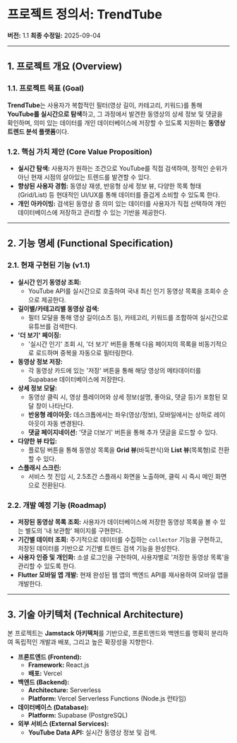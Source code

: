# 프로젝트 정의서: TrendTube

**버전:** 1.1
**최종 수정일:** 2025-09-04

---

## 1. 프로젝트 개요 (Overview)

### 1.1. 프로젝트 목표 (Goal)

**TrendTube**는 사용자가 복합적인 필터(영상 길이, 카테고리, 키워드)를 통해 **YouTube를 실시간으로 탐색**하고, 그 과정에서 발견한 동영상의 상세 정보 및 댓글을 확인하며, 의미 있는 데이터를 개인 데이터베이스에 저장할 수 있도록 지원하는 **동영상 트렌드 분석 플랫폼**이다.

### 1.2. 핵심 가치 제안 (Core Value Proposition)

-   **실시간 탐색:** 사용자가 원하는 조건으로 YouTube를 직접 검색하여, 정적인 순위가 아닌 현재 시점의 살아있는 트렌드를 발견할 수 있다.
-   **향상된 사용자 경험:** 동영상 재생, 반응형 상세 정보 뷰, 다양한 목록 형태(Grid/List) 등 현대적인 UI/UX를 통해 데이터를 즐겁게 소비할 수 있도록 한다.
-   **개인 아카이빙:** 검색된 동영상 중 의미 있는 데이터를 사용자가 직접 선택하여 개인 데이터베이스에 저장하고 관리할 수 있는 기반을 제공한다.

---

## 2. 기능 명세 (Functional Specification)

### 2.1. 현재 구현된 기능 (v1.1)

-   **실시간 인기 동영상 조회:**
    -   YouTube API를 실시간으로 호출하여 국내 최신 인기 동영상 목록을 조회수 순으로 제공한다.
-   **길이별/카테고리별 동영상 검색:**
    -   필터 모달을 통해 영상 길이(쇼츠 등), 카테고리, 키워드를 조합하여 실시간으로 유튜브를 검색한다.
-   **'더 보기' 페이징:**
    -   '실시간 인기' 조회 시, '더 보기' 버튼을 통해 다음 페이지의 목록을 비동기적으로 로드하며 중복을 자동으로 필터링한다.
-   **동영상 정보 저장:**
    -   각 동영상 카드에 있는 '저장' 버튼을 통해 해당 영상의 메타데이터를 Supabase 데이터베이스에 저장한다.
-   **상세 정보 모달:**
    -   동영상 클릭 시, 영상 플레이어와 상세 정보(설명, 좋아요, 댓글 등)가 포함된 모달 창이 나타난다.
    -   **반응형 레이아웃:** 데스크톱에서는 좌우(영상/정보), 모바일에서는 상하로 레이아웃이 자동 변경된다.
    -   **댓글 페이지네이션:** '댓글 더보기' 버튼을 통해 추가 댓글을 로드할 수 있다.
-   **다양한 뷰 타입:**
    -   플로팅 버튼을 통해 동영상 목록을 **Grid 뷰**(바둑판식)와 **List 뷰**(목록형)로 전환할 수 있다.
-   **스플래시 스크린:**
    -   서비스 첫 진입 시, 2.5초간 스플래시 화면을 노출하며, 클릭 시 즉시 메인 화면으로 전환된다.

### 2.2. 개발 예정 기능 (Roadmap)

-   **저장된 동영상 목록 조회:** 사용자가 데이터베이스에 저장한 동영상 목록을 볼 수 있는 별도의 '내 보관함' 페이지를 구현한다.
-   **기간별 데이터 조회:** 주기적으로 데이터를 수집하는 `collector` 기능을 구현하고, 저장된 데이터를 기반으로 기간별 트렌드 검색 기능을 완성한다.
-   **사용자 인증 및 개인화:** 소셜 로그인을 구현하여, 사용자별로 '저장한 동영상 목록'을 관리할 수 있도록 한다.
-   **Flutter 모바일 앱 개발:** 현재 완성된 웹 앱의 백엔드 API를 재사용하여 모바일 앱을 개발한다.

---

## 3. 기술 아키텍처 (Technical Architecture)

본 프로젝트는 **Jamstack 아키텍처**를 기반으로, 프론트엔드와 백엔드를 명확히 분리하여 독립적인 개발과 배포, 그리고 높은 확장성을 지향한다.

-   **프론트엔드 (Frontend):**
    -   **Framework:** React.js
    -   **배포:** Vercel
-   **백엔드 (Backend):**
    -   **Architecture:** Serverless
    -   **Platform:** Vercel Serverless Functions (Node.js 런타임)
-   **데이터베이스 (Database):**
    -   **Platform:** Supabase (PostgreSQL)
-   **외부 서비스 (External Services):**
    -   **YouTube Data API:** 실시간 동영상 정보 및 검색.